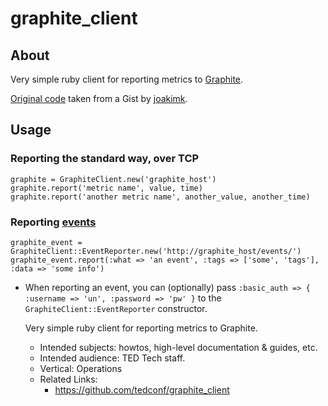 # graphite_client #

## About ##

Very simple ruby client for reporting metrics to [Graphite](http://graphite.wikidot.com/).

[Original code](https://gist.github.com/1678399) taken from a Gist by [joakimk](https://github.com/joakimk/).

## Usage ##

### Reporting the standard way, over TCP ###

    graphite = GraphiteClient.new('graphite_host')
    graphite.report('metric name', value, time)
    graphite.report('another metric name', another_value, another_time)

### Reporting [events](https://code.launchpad.net/~lucio.torre/graphite/add-events/+merge/69142) ###

    graphite_event = GraphiteClient::EventReporter.new('http://graphite_host/events/')
    graphite_event.report(:what => 'an event', :tags => ['some', 'tags'], :data => 'some info')

* When reporting an event, you can (optionally) pass `:basic_auth => { :username => 'un', :password => 'pw' }` to the `GraphiteClient::EventReporter` constructor.


  <!--- project_def -->
  Very simple ruby client for reporting metrics to Graphite.

    - Intended subjects: howtos, high-level documentation & guides, etc.
    - Intended audience: TED Tech staff.
    - Vertical: Operations
    - Related Links:
      - https://github.com/tedconf/graphite_client
  <!--- /project_def -->
